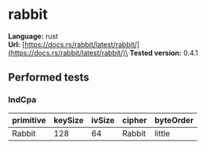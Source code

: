 # rabbit

**Language:**
rust\
**Url:**
[https://docs.rs/rabbit/latest/rabbit/](https://docs.rs/rabbit/latest/rabbit/)\
**Tested version:**
0.4.1

## Performed tests

### IndCpa

| primitive | keySize | ivSize | cipher | byteOrder |
| --- | --- | --- | --- | --- |
| Rabbit | 128 | 64 | Rabbit | little |
